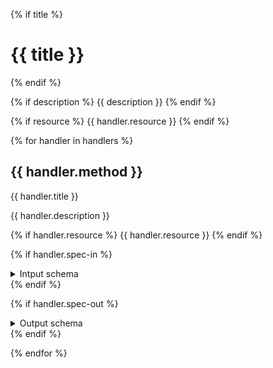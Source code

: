 
{% if title %}
# {{ title }}
{% endif %}

{% if description %}
{{ description }}
{% endif %}

{% if resource %}
{{ handler.resource }}
{% endif %}

{% for handler in handlers %}

## {{ handler.method }}

{{ handler.title }}

{{ handler.description }}

{% if handler.resource %}
{{ handler.resource }}
{% endif %}

{% if handler.spec-in %}
<details>
<summary>Intput schema</summary>
```json
{{ handler.spec-in|json-pp|safe }}
```
</details>
{% endif %}

{% if handler.spec-out %}
<details>
<summary>Output schema</summary>
```json
{{ handler.spec-out|json-pp|safe }}
```
</details>
{% endif %}

{% endfor %}
